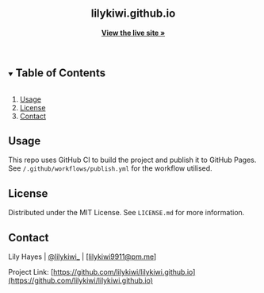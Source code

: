 <!-- PROJECT LOGO -->
<br />
<p align="center">
<!--
  <a href="https://github.com/lilykiwi/y1-csg-uni">
    <img src=".github/uni.png" alt="Logo" width="160" height="160">
  </a>
  -->

  <h2 align="center">lilykiwi.github.io</h2>

  <p align="center">
    <a href="https://lilykiwi.github.io/"><strong>View the live site »</strong></a>
  </p>
</p>
<br />

<!-- TABLE OF CONTENTS -->
<details open="open">
  <summary><h2 style="display: inline-block">Table of Contents</h2></summary>
  <ol>
    <li><a href="#usage">Usage</a></li>
    <li><a href="#license">License</a></li>
    <li><a href="#contact">Contact</a></li>
  </ol>
</details>

<!-- Usage -->

## Usage

<!-- [![Product Name Screen Shot][product-screenshot]](https://example.com) -->

This repo uses GitHub CI to build the project and publish it to GitHub Pages.
See `/.github/workflows/publish.yml` for the workflow utilised.

<!-- LICENSE -->

## License

Distributed under the MIT License. See `LICENSE.md` for more information.

<!-- CONTACT -->

## Contact

Lily Hayes | [@lilykiwi\_](https://twitter.com/lilykiwi_) | [lilykiwi9911@pm.me]

Project Link: [https://github.com/lilykiwi/lilykiwi.github.io](https://github.com/lilykiwi/lilykiwi.github.io)
